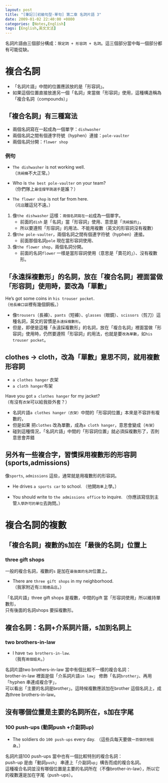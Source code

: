 ```yaml
---
layout: post
title: "[筆記][初級句型-單句] 第二章 名詞片語 3"
date: 2009-01-02 22:40:00 +0800
categories: [Notes,English]
tags: [English,英文文法]
---
```


名詞片語由三個部分構成：`限定詞 + 形容詞 + 名詞`。這三個部分當中每一個部分都有可能從缺。

# 複合名詞

- 「名詞片語」中間的位置應該放的是「形容詞」。    
- 如果這個位置直接放進另一個「名詞」來當做「形容詞」使用，這種構造稱為「複合名詞（compounds）」


## 「複合名詞」有三種寫法
- 兩個名詞寫在一起成為一個單字：`dishwasher`
- 兩個名詞之間有個連字符號（hyphen）連接：`pole-vaulter`
- 兩個名詞分開：`flower shop`    

### 例句

- `The dishwasher` is not working well.   
（`洗碗機`不大正常。）      

- Who is `the best pole-vaulter` on your team?    
（你們隊上`最佳撐竿跳選手`是誰？）      

- `The flower shop` is not far from here.     
（`花店`離這兒不遠。）


1. 像`the dishwasher` 這樣：`兩個名詞寫在一起`成為一個單字。
    - 前面的`dish` 是「名詞」當「形容詞」使用、意思是「`洗碗盤的`」，
    - 所以要遵照「形容詞」的用法、不能用複數（英文的形容詞沒有複數）
2. 像`the pole-vaulter`，兩個名詞之間有個連字符號（hyphen）連接。
    - 前面那個名詞`pole` 現在當形容詞使用、
3. 像`the flower shop`，兩個名詞分開。
    - 前面的名詞`flower` 一樣是當形容詞使用（意思是「賣花的」）、沒有複數形。


## 「永遠採複數形」的名詞，放在「複合名詞」裡面當做「形容詞」使用時，要改為「單數」

He’s got some coins in `his trouser pocket`.    
（`他長褲口袋`裡有幾個銅板。）  

- 像`trousers`（長褲）、`pants`（短褲）、`glasses`（眼鏡）、`scissors`（剪刀）這種名詞，英文的習慣是`永遠採複數形`。
- 但是，即便是這種「永遠採複數形」的名詞，放在「複合名詞」裡面當做「形容詞」使用時，仍然要遵照「形容詞」的用法，也就是要`改為單數`，如`his trouser pocket`。


## clothes -> cloth，改為「單數」意思不同，就用複數形容詞

- `a clothes hanger` 衣架
- `a cloth hanger`布架

Have you got `a clothes hanger` for my jacket?  
（有沒有`衣架`可以給我掛外套？）        

- 名詞片語`a clothes hanger（衣架）`中間的「形容詞位置」本來是不容許有複數的，
- 但是如果 把`clothes` 改為單數，成為`a cloth hanger`，意思會變成（`布架`）
- 碰到這種情況，「名詞片語」中間的「形容詞位置」就必須採複數形了，否則意思會弄錯


## 另外有一些複合字，習慣採用複數形的形容詞(sports,admissions)
像`sports`, `admissions` 這些，通常就是用複數形的形容詞。

- He drives `a sports car` to school. 
（他開`跑車`上學。）    

- You should write to `the admissions office` to inquire.
（你應該寫信到主管`入學許可的單位`去詢問。）        


# 複合名詞的複數

## 「複合名詞」複數的s加在「最後的名詞」位置上
### three gift shops

一般的複合名詞，複數的`s` 是加在`最後面的名詞`位置上。      

- There are `three gift shops` in my neighborhood.    
（我家附近有`三間禮品店`。）

「名詞片語」three gift shops 是複數，中間的gift 當「形容詞使用」所以維持單數形，  
只有後面的名詞shops 要採複數形。


## 複合名詞：名詞+介系詞片語，s加到名詞上
### two brothers-in-law

- I have `two brothers-in-law`.   
（我有`兩個姐夫`。）    
    
名詞片語two brothers-in-law 當中有個比較不一樣的複合名詞：  
brother-in-law 裡面是個「介系詞片語`in law`」 修飾「名詞`brother`」、再用「hyphen 串連成複合字」，      
可以看出「主要的名詞是brother」。這時候複數應該加在brother 這個名詞上，成為three brothers-in-law。

## 沒有哪個位置是主要的名詞所在，s加在字尾
### 100 push-ups (動詞push +介副詞up)

- The soldiers do `100 push-ups` every day.
（這些兵每天要做`一百個伏地挺身`。）

名詞片語100 push-ups 當中也有一個比較特別的複合名詞：       
push-up 是由「動詞`push`」 串連上「介副詞`up`」構告而成的複合名詞。     
這種複合名詞並沒有哪個位置是主要的名詞所在（不像brother-in-law），所以它的複數還是加在字尾（push-ups）。